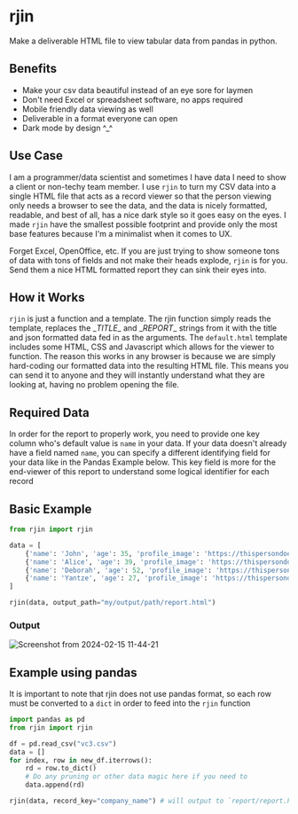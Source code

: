 # rjin
Make a deliverable HTML file to view tabular data from pandas in python.

## Benefits
- Make your csv data beautiful instead of an eye sore for laymen
- Don't need Excel or spreadsheet software, no apps required
- Mobile friendly data viewing as well
- Deliverable in a format everyone can open
- Dark mode by design ^_^

## Use Case

I am a programmer/data scientist and sometimes I have data I need to show a client or non-techy team member. I use `rjin` to turn my CSV data into a single HTML file that acts as a record viewer so that the person viewing only needs a browser to see the data, and the data is nicely formatted, readable, and best of all, has a nice dark style so it goes easy on the eyes. I made `rjin` have the smallest possible footprint and provide only the most base features because I'm a minimalist when it comes to UX.

Forget Excel, OpenOffice, etc. If you are just trying to show someone tons of data with tons of fields and not make their heads explode, `rjin` is for you. Send them a nice HTML formatted report they can sink their eyes into.

## How it Works

`rjin` is just a function and a template. The rjin function simply reads the template, replaces the \__TITLE__ and \__REPORT__ strings from it with the title and json formatted data fed in as the arguments.  The `default.html` template includes some HTML, CSS and Javascript which allows for the viewer to function.  The reason this works in any browser is because we are simply hard-coding our formatted data into the resulting HTML file.  This means you can send it to anyone and they will instantly understand what they are looking at, having no problem opening the file.

## Required Data

In order for the report to properly work, you need to provide one key column who's default value is `name` in your data. If your data doesn't already have a field named `name`, you can specify a different identifying field for your data like in the Pandas Example below. This key field is more for the end-viewer of this report to understand some logical identifier for each record

## Basic Example
```py
from rjin import rjin

data = [
    {'name': 'John', 'age': 35, 'profile_image': 'https://thispersondoesnotexist.com/'},
    {'name': 'Alice', 'age': 39, 'profile_image': 'https://thispersondoesnotexist.com/'},
    {'name': 'Deborah', 'age': 52, 'profile_image': 'https://thispersondoesnotexist.com/'},
    {'name': 'Yantze', 'age': 27, 'profile_image': 'https://thispersondoesnotexist.com/'},
]

rjin(data, output_path="my/output/path/report.html")
```
### Output
![Screenshot from 2024-02-15 11-44-21](https://github.com/newsbubbles/rjin/assets/1012779/48dc6233-8673-4fb1-87f0-873ead20999e)

## Example using pandas
It is important to note that rjin does not use pandas format, so each row must be converted to a `dict` in order to feed into the `rjin` function
```py
import pandas as pd
from rjin import rjin

df = pd.read_csv("vc3.csv")
data = []
for index, row in new_df.iterrows():
    rd = row.to_dict()
    # Do any pruning or other data magic here if you need to
    data.append(rd)

rjin(data, record_key="company_name") # will output to `report/report.html` if no output_path specified
```
